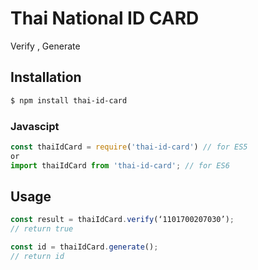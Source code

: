 # Thai National ID CARD
Verify , Generate

## Installation
``` bash
$ npm install thai-id-card
```

### Javascipt 
``` typescript
const thaiIdCard = require('thai-id-card') // for ES5
or
import thaiIdCard from 'thai-id-card'; // for ES6
```

## Usage
``` typescript
const result = thaiIdCard.verify(‘1101700207030’);
// return true

const id = thaiIdCard.generate();
// return id
```